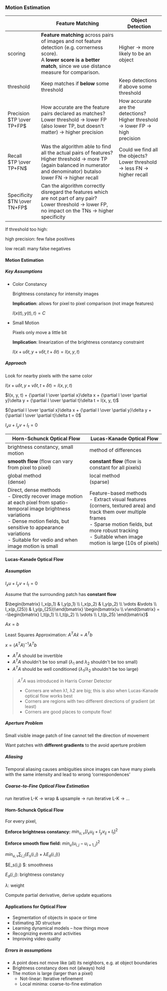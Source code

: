### Motion Estimation

|                                  | Feature Matching                                             | Object Detection                                             |
| -------------------------------- | ------------------------------------------------------------ | ------------------------------------------------------------ |
| scoring                          | **Feature matching** across pairs of images and not feature detection (e.g. cornerness score). <br/>A **lower score is a better match**, since we use distance measure for comparison. | Higher -> more likely to be an object                        |
| threshold                        | Keep matches if **below** some threshold                     | Keep detections if above some threshold                      |
| Precision<br/>$TP \over  TP+FP$  | How accurate are the feature pairs declared as matches?<br/>Lower threshold -> lower FP (also lower TP, but doesn't matter) -> higher precision | How accurate are the detections?<br/>Higher threshold -> lower FP -> high<br/>precision |
| Recall<br/>$TP \over TP+FN$      | Was the algorithm able to find all the actual pairs of features?<br/>Higher threshold -> more TP (again balanced in numerator and denominator) butalso lower FN -> higher recall | Could we find all the objects?<br/>Lower threshold -> less FN -> higher recall |
| Specificity<br/>$TN \over TN+FP$ | Can the algorithm correctly disregard the features which are not part of any pair?<br/>Lower threshold -> lower FP, no impact on the TNs -> higher specificity |                                                              |

If threshold too high:

high precision: few false positives

low recall: many false negatives

#### Motion Estimation

##### Key Assumptions

- Color Constancy 

  Brightness constancy for intensity images

  **Implication**: allows for pixel to pixel comparison (not image features)

  $I(x(t), y(t), t) = C$

- Small Motion

  Pixels only move a little bit

  **Implication**: linearization of the brightness constancy constraint

  $I(x + u\delta t, y+v\delta t, t + \delta t) = I(x, y, t)$

##### Approach

Look for nearby pixels with the same color

$I(x + u\delta t, y+v\delta t, t + \delta t) = I(x, y, t)$

$I(x, y, t) + {\partial I \over \partial x}\delta x + {\partial I \over \partial y}\delta y + {\partial I \over \partial t}\delta t = I(x, y, t)$

${\partial I \over \partial x}\delta x + {\partial I \over \partial y}\delta y + {\partial I \over \partial t}\delta t = 0$

$I_xu + I_yv + I_t = 0$

| Horn-Schunck Optical Flow                                    | Lucas-Kanade Optical Flow                                    |
| ------------------------------------------------------------ | ------------------------------------------------------------ |
| brightness constancy, small motion                           | method of differences                                        |
| **smooth flow** (flow can vary from pixel to pixel)          | **constant flow** (flow is constant for all pixels)          |
| global method<br/>(dense)                                    | local method<br/>(sparse)                                    |
| Direct, dense methods<br/>- Directly recover image motion at each pixel from spatio-temporal image brightness variations<br/>- Dense motion fields, but sensitive to appearance variations<br/>- Suitable for vedio and when image motion is small | Feature-based methods<br/>- Extract visual features (corners, textured area) and track them over multiple frames<br/>- Sparse motion fields, but more robust tracking<br/>- Suitable when image motion is large (10s of pixels) |

#### Lucas-Kanade Optical Flow

##### Assumption

$I_xu + I_yv + I_t = 0$

Assume that the surrounding patch has **constant flow**

$\begin{bmatrix} I_x(p_1) & I_y(p_1) \\ I_x(p_2) & I_y(p_2) \\ \vdots &\vdots \\ I_x(p_{25}) & I_y(p_{25})\end{bmatrix} \begin{bmatrix}u \\ v\end{bmatrix} = -\begin{bmatrix} I_t(p_1) \\ I_t(p_2) \\ \vdots \\ I_t(p_25) \end{bmatrix}$

$Ax = b$

Least Squares Approximation: $A^TA\hat x = A^Tb$

$x = (A^TA)^{-1}A^Tb$

- $A^TA$ should be invertible
- $A^TA$ shouldn't be too small ($\lambda_1$ and $\lambda_2$ shouldn't be too small)
- $A^TA$ should be well conditioned ($\lambda_1 / \lambda_2$ shouldn't be too large)

> $A^TA$ was introduced in Harris Corner Detector
>
> - Corners are when λ1, λ2 are big; this is also when Lucas-Kanade optical flow works best 
> - Corners are regions with two different directions of gradient (at least)
> - Corners are good places to compute flow! 

##### Aperture Problem

Small visible image patch of line cannot tell the direction of movement

Want patches with **different gradients** to the avoid aperture problem 

##### Aliasing

Temporal aliasing causes ambiguities since images can have many pixels with the same intensity and lead to wrong ‘correspondences’

##### Coarse-to-Fine Optical Flow Estimation

run iterative L-K -> wrap & upsample -> run iterative L-K -> ...

#### Horn-Schunck Optical Flow

For every pixel,

**Enforce brightness constancy:** $min_{u,v}[I_xu_{ij} + I_yv_{ij} + I_t]^2$

**Enforce smooth flow field:** $min_u(u_{i,j}-u_{i+1,j})^2$

$min_{u,v}\sum_{i,j}\{E_s(i,j)+\lambda E_d(i,j)\}$

$E_s(i,j) $: smoothness

$E_d(i,j)$: brightness constancy

$\lambda$: weight

Compute partial derivative, derive update equations

#### Applications for Optical Flow

- Segmentation of objects in space or time 
- Estimating 3D structure 
- Learning dynamical models – how things move 
- Recognizing events and activities 
- Improving video quality

##### Errors in assumptions 

- A point does not move like (all) its neighbors, e.g. at object boundaries 
- Brightness constancy does not (always) hold 
- The motion is large (larger than a pixel) 
  - Not-linear: Iterative refinement
  - Local minima: coarse-to-fine estimation 